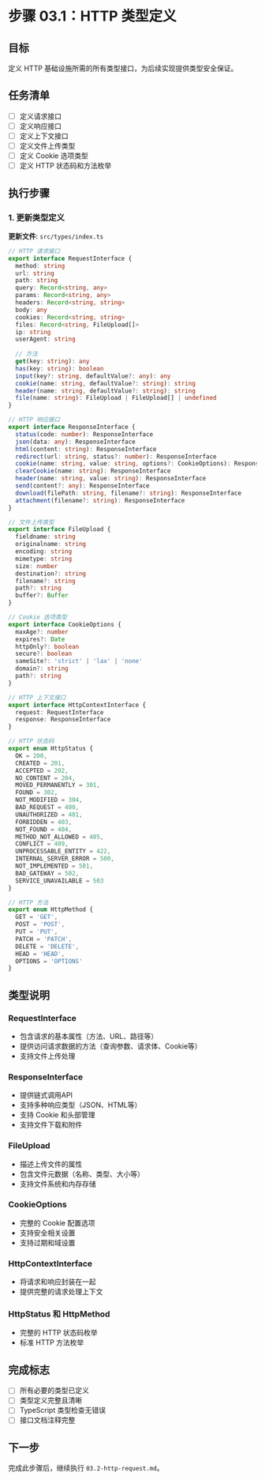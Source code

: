 # 步骤 03.1：HTTP 类型定义

## 目标
定义 HTTP 基础设施所需的所有类型接口，为后续实现提供类型安全保证。

## 任务清单
- [ ] 定义请求接口
- [ ] 定义响应接口
- [ ] 定义上下文接口
- [ ] 定义文件上传类型
- [ ] 定义 Cookie 选项类型
- [ ] 定义 HTTP 状态码和方法枚举

## 执行步骤

### 1. 更新类型定义

**更新文件**: `src/types/index.ts`

```typescript
// HTTP 请求接口
export interface RequestInterface {
  method: string
  url: string
  path: string
  query: Record<string, any>
  params: Record<string, any>
  headers: Record<string, string>
  body: any
  cookies: Record<string, string>
  files: Record<string, FileUpload[]>
  ip: string
  userAgent: string
  
  // 方法
  get(key: string): any
  has(key: string): boolean
  input(key?: string, defaultValue?: any): any
  cookie(name: string, defaultValue?: string): string
  header(name: string, defaultValue?: string): string
  file(name: string): FileUpload | FileUpload[] | undefined
}

// HTTP 响应接口
export interface ResponseInterface {
  status(code: number): ResponseInterface
  json(data: any): ResponseInterface
  html(content: string): ResponseInterface
  redirect(url: string, status?: number): ResponseInterface
  cookie(name: string, value: string, options?: CookieOptions): ResponseInterface
  clearCookie(name: string): ResponseInterface
  header(name: string, value: string): ResponseInterface
  send(content?: any): ResponseInterface
  download(filePath: string, filename?: string): ResponseInterface
  attachment(filename?: string): ResponseInterface
}

// 文件上传类型
export interface FileUpload {
  fieldname: string
  originalname: string
  encoding: string
  mimetype: string
  size: number
  destination?: string
  filename?: string
  path?: string
  buffer?: Buffer
}

// Cookie 选项类型
export interface CookieOptions {
  maxAge?: number
  expires?: Date
  httpOnly?: boolean
  secure?: boolean
  sameSite?: 'strict' | 'lax' | 'none'
  domain?: string
  path?: string
}

// HTTP 上下文接口
export interface HttpContextInterface {
  request: RequestInterface
  response: ResponseInterface
}

// HTTP 状态码
export enum HttpStatus {
  OK = 200,
  CREATED = 201,
  ACCEPTED = 202,
  NO_CONTENT = 204,
  MOVED_PERMANENTLY = 301,
  FOUND = 302,
  NOT_MODIFIED = 304,
  BAD_REQUEST = 400,
  UNAUTHORIZED = 401,
  FORBIDDEN = 403,
  NOT_FOUND = 404,
  METHOD_NOT_ALLOWED = 405,
  CONFLICT = 409,
  UNPROCESSABLE_ENTITY = 422,
  INTERNAL_SERVER_ERROR = 500,
  NOT_IMPLEMENTED = 501,
  BAD_GATEWAY = 502,
  SERVICE_UNAVAILABLE = 503
}

// HTTP 方法
export enum HttpMethod {
  GET = 'GET',
  POST = 'POST',
  PUT = 'PUT',
  PATCH = 'PATCH',
  DELETE = 'DELETE',
  HEAD = 'HEAD',
  OPTIONS = 'OPTIONS'
}
```

## 类型说明

### RequestInterface
- 包含请求的基本属性（方法、URL、路径等）
- 提供访问请求数据的方法（查询参数、请求体、Cookie等）
- 支持文件上传处理

### ResponseInterface
- 提供链式调用API
- 支持多种响应类型（JSON、HTML等）
- 支持 Cookie 和头部管理
- 支持文件下载和附件

### FileUpload
- 描述上传文件的属性
- 包含文件元数据（名称、类型、大小等）
- 支持文件系统和内存存储

### CookieOptions
- 完整的 Cookie 配置选项
- 支持安全相关设置
- 支持过期和域设置

### HttpContextInterface
- 将请求和响应封装在一起
- 提供完整的请求处理上下文

### HttpStatus 和 HttpMethod
- 完整的 HTTP 状态码枚举
- 标准 HTTP 方法枚举

## 完成标志
- [ ] 所有必要的类型已定义
- [ ] 类型定义完整且清晰
- [ ] TypeScript 类型检查无错误
- [ ] 接口文档注释完整

## 下一步
完成此步骤后，继续执行 `03.2-http-request.md`。 
